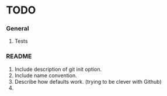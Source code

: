 TODO
====


### General

1. 	Tests


### README

1. 	Include description of git init option.
2. 	Include name convention.
3. 	Describe how defaults work. (trying to be clever with Github)
4. 	